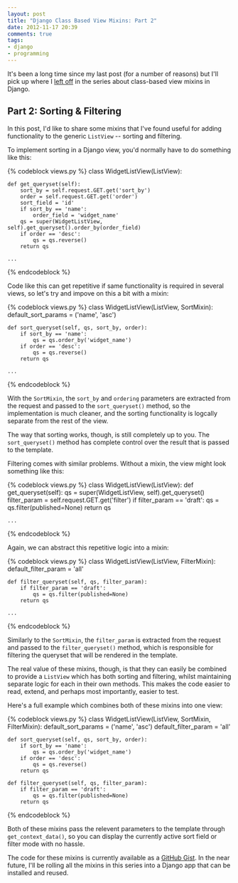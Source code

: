 ```yaml
---
layout: post
title: "Django Class Based View Mixins: Part 2"
date: 2012-11-17 20:39
comments: true
tags:
- django
- programming
---
```


It's been a long time since my last post (for a number of reasons) but I'll
pick up where I [left off][part1] in the series about class-based view mixins
in Django.

Part 2: Sorting & Filtering
---------------------------

In this post, I'd like to share some mixins that I've found useful for adding
functionality to the generic ``ListView`` -- sorting and filtering.

To implement sorting in a Django view, you'd normally have to do something like
this:

{% codeblock views.py %}
class WidgetListView(ListView):

    def get_queryset(self):
        sort_by = self.request.GET.get('sort_by')
        order = self.request.GET.get('order')
        sort_field = 'id'
        if sort_by == 'name':
            order_field = 'widget_name'
        qs = super(WidgetListView, self).get_queryset().order_by(order_field)
        if order == 'desc':
            qs = qs.reverse()
        return qs

    ...
{% endcodeblock %}

Code like this can get repetitive if same functionality is required in several
views, so let's try and impove on this a bit with a mixin:

{% codeblock views.py %}
class WidgetListView(ListView, SortMixin):
    default_sort_params = ('name', 'asc')

    def sort_queryset(self, qs, sort_by, order):
        if sort_by == 'name':
            qs = qs.order_by('widget_name')
        if order == 'desc':
            qs = qs.reverse()
        return qs

    ...
{% endcodeblock %}

With the ``SortMixin``, the ``sort_by`` and ``ordering`` parameters are
extracted from the request and passed to the ``sort_queryset()`` method, so the
implementation is much cleaner, and the sorting functionality is logcally
separate from the rest of the view.

The way that sorting works, though, is still completely up to you. The
``sort_queryset()`` method has complete control over the result that is passed
to the template.

Filtering comes with similar problems. Without a mixin, the view might look
something like this:

{% codeblock views.py %}
class WidgetListView(ListView):
    def get_queryset(self):
        qs = super(WidgetListView, self).get_queryset()
        filter_param = self.request.GET.get('filter')
        if filter_param == 'draft':
            qs = qs.filter(published=None)
        return qs

    ...
{% endcodeblock %}

Again, we can abstract this repetitive logic into a mixin:

{% codeblock views.py %}
class WidgetListView(ListView, FilterMixin):
    default_filter_param = 'all'

    def filter_queryset(self, qs, filter_param):
        if filter_param == 'draft':
            qs = qs.filter(published=None)
        return qs

    ...
{% endcodeblock %}

Similarly to the ``SortMixin``, the ``filter_param`` is extracted from the
request and passed to the ``filter_queryset()`` method, which is responsible
for filtering the queryset that will be rendered in the template.

The real value of these mixins, though, is that they can easily be combined to
provide a ``ListView`` which has both sorting and filtering, whilst maintaining
separate logic for each in their own methods. This makes the code easier to
read, extend, and perhaps most importantly, easier to test.

Here's a full example which combines both of these mixins into one view:

{% codeblock views.py %}
class WidgetListView(ListView, SortMixin, FilterMixin):
    default_sort_params = ('name', 'asc')
    default_filter_param = 'all'

    def sort_queryset(self, qs, sort_by, order):
        if sort_by == 'name':
            qs = qs.order_by('widget_name')
        if order == 'desc':
            qs = qs.reverse()
        return qs

    def filter_queryset(self, qs, filter_param):
        if filter_param == 'draft':
            qs = qs.filter(published=None)
        return qs
{% endcodeblock %}

Both of these mixins pass the relevent parameters to the template through
``get_context_data()``, so you can display the currently active sort field or
filter mode with no hassle.

The code for these mixins is currently available as a [GitHub Gist][gist]. In
the near future, I'll be rolling all the mixins in this series into
a Django app that can be installed and reused.

[part1]: /blog/2012/07/12/django-class-based-view-mixins-part-1/
[gist]: https://gist.github.com/4097500
